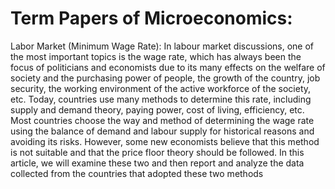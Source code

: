 # Term Papers of Microeconomics:
Labor Market (Minimum Wage Rate):
In labour market discussions, one of the most important topics is the wage rate, which has always been the focus of politicians and economists due to its many effects on the welfare of society and the purchasing power of people, the growth of the country, job security, the working environment of the active workforce of the society, etc. Today, countries use many methods to determine this rate, including supply and demand theory, paying power, cost of living, efficiency, etc. Most countries choose the way and method of determining the wage rate using the balance of demand and labour supply for historical reasons and avoiding its risks. However, some new economists believe that this method is not suitable and that the price floor theory should be followed. In this article, we will examine these two and then report and analyze the data collected from the countries that adopted these two methods
